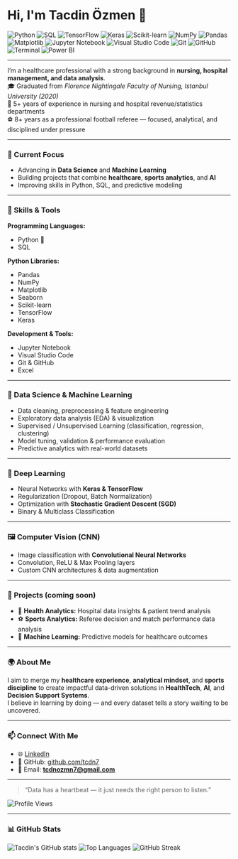 # Hi, I'm Tacdin Özmen 👋  

![Python](https://img.shields.io/badge/Python-3776AB?style=for-the-badge&logo=python&logoColor=white)
![SQL](https://img.shields.io/badge/SQL-4479A1?style=for-the-badge&logo=database&logoColor=white)
![TensorFlow](https://img.shields.io/badge/TensorFlow-FF6F00?style=for-the-badge&logo=tensorflow&logoColor=white)
![Keras](https://img.shields.io/badge/Keras-D00000?style=for-the-badge&logo=keras&logoColor=white)
![Scikit-learn](https://img.shields.io/badge/Scikit--Learn-F7931E?style=for-the-badge&logo=scikit-learn&logoColor=white)
![NumPy](https://img.shields.io/badge/NumPy-013243?style=for-the-badge&logo=numpy&logoColor=white)
![Pandas](https://img.shields.io/badge/Pandas-150458?style=for-the-badge&logo=pandas&logoColor=white)
![Matplotlib](https://img.shields.io/badge/Matplotlib-11557C?style=for-the-badge&logo=plotly&logoColor=white)
![Jupyter Notebook](https://img.shields.io/badge/Jupyter-F37626?style=for-the-badge&logo=jupyter&logoColor=white)
![Visual Studio Code](https://img.shields.io/badge/VS%20Code-007ACC?style=for-the-badge&logo=visual-studio-code&logoColor=white)
![Git](https://img.shields.io/badge/Git-F05032?style=for-the-badge&logo=git&logoColor=white)
![GitHub](https://img.shields.io/badge/GitHub-181717?style=for-the-badge&logo=github&logoColor=white)
![Terminal](https://img.shields.io/badge/Terminal-4D4D4D?style=for-the-badge&logo=gnu-bash&logoColor=white)
![Power BI](https://img.shields.io/badge/Power%20BI-F2C811?style=for-the-badge&logo=Power%20BI&logoColor=black)

---

I’m a healthcare professional with a strong background in **nursing, hospital management, and data analysis**.  
🎓 Graduated from *Florence Nightingale Faculty of Nursing, Istanbul University (2020)*  
🏥 5+ years of experience in nursing and hospital revenue/statistics departments  
⚽ 8+ years as a professional football referee — focused, analytical, and disciplined under pressure  

---

### 🔭 Current Focus
- Advancing in **Data Science** and **Machine Learning**
- Building projects that combine **healthcare**, **sports analytics**, and **AI**
- Improving skills in Python, SQL, and predictive modeling

---

### 🧠 Skills & Tools

**Programming Languages:**  
- Python 🐍  
- SQL  

**Python Libraries:**  
- Pandas  
- NumPy  
- Matplotlib  
- Seaborn  
- Scikit-learn  
- TensorFlow  
- Keras  

**Development & Tools:**  
- Jupyter Notebook  
- Visual Studio Code  
- Git & GitHub  
- Excel  

---

### 🤖 Data Science & Machine Learning
- Data cleaning, preprocessing & feature engineering  
- Exploratory data analysis (EDA) & visualization  
- Supervised / Unsupervised Learning (classification, regression, clustering)  
- Model tuning, validation & performance evaluation  
- Predictive analytics with real-world datasets  

---

### 🧬 Deep Learning
- Neural Networks with **Keras & TensorFlow**  
- Regularization (Dropout, Batch Normalization)  
- Optimization with **Stochastic Gradient Descent (SGD)**  
- Binary & Multiclass Classification  

---

### 🖼️ Computer Vision (CNN)
- Image classification with **Convolutional Neural Networks**  
- Convolution, ReLU & Max Pooling layers  
- Custom CNN architectures & data augmentation  

---

### 🚀 Projects (coming soon)
- 🏥 **Health Analytics:** Hospital data insights & patient trend analysis  
- ⚽ **Sports Analytics:** Referee decision and match performance data analysis  
- 🧬 **Machine Learning:** Predictive models for healthcare outcomes  

---

### 🌍 About Me
I aim to merge my **healthcare experience**, **analytical mindset**, and **sports discipline** to create impactful data-driven solutions in **HealthTech**, **AI**, and **Decision Support Systems**.  
I believe in learning by doing — and every dataset tells a story waiting to be uncovered.  

---

### 📫 Connect With Me
- 🌐 [LinkedIn](https://www.linkedin.com/in/tacdin-%C3%B6zmen-b84237382/)  
- 💼 GitHub: [github.com/tcdn7](https://github.com/tcdn7)  
- 📧 Email: **tcdnozmn7@gmail.com**

---

> “Data has a heartbeat — it just needs the right person to listen.”

![Profile Views](https://komarev.com/ghpvc/?username=tcdn7&color=blue)

---

### 📊 GitHub Stats

![Tacdin's GitHub stats](https://github-readme-stats.vercel.app/api?username=tcdn7&show_icons=true&theme=tokyonight)
![Top Languages](https://github-readme-stats.vercel.app/api/top-langs/?username=tcdn7&layout=compact&theme=tokyonight)
![GitHub Streak](https://streak-stats.demolab.com/?user=tcdn7&theme=tokyonight)

